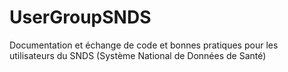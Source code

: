 # UserGroupSNDS
Documentation et échange de code et bonnes pratiques pour les utilisateurs du SNDS (Système National de Données de Santé)
